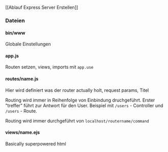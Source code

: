 
[[Ablauf Express Server Erstellen]]


### Dateien

#### bin/www
Globale Einstellungen


#### app.js
Routen setzen, views, imports mit `app.use`


#### routes/name.js
Hier wird definiert was der router actually holt, request params, Titel

Routing wird immer in Reihenfolge von Einbindung druchgeführt. Erster "treffer" führt zur Antwort für den User. Beispiel mit `/users` - Controller und `/users` - Route.

Routing wird immer durchgeführt von `localhost/routername/command`


#### views/name.ejs
Basically superpowered html